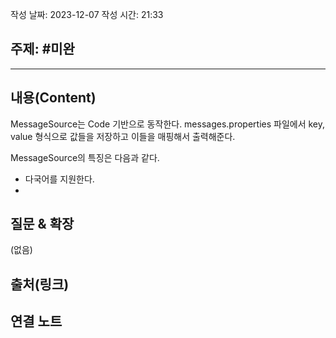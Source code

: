 
작성 날짜: 2023-12-07
작성 시간: 21:33

## 주제: #미완

----
## 내용(Content)

MessageSource는 Code 기반으로 동작한다. messages.properties 파일에서 key, value 형식으로 값들을 저장하고 이들을 매핑해서 출력해준다.

MessageSource의 특징은 다음과 같다.

- 다국어를 지원한다.
- 

## 질문 & 확장

(없음)

## 출처(링크)


## 연결 노트










